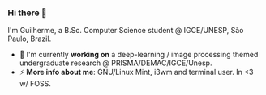 ### Hi there 👋

I'm Guilherme, a B.Sc. Computer Science student @ IGCE/UNESP, São Paulo, Brazil.

- 🔭 I'm currently **working on** a deep-learning / image processing themed undergraduate research @ PRISMA/DEMAC/IGCE/Unesp.
- ⚡ **More info about me**: GNU/Linux Mint, i3wm and terminal user. In <3 w/ FOSS.


<!--
**ghjardim/ghjardim** is a ✨ _special_ ✨ repository because its `README.md` (this file) appears on your GitHub profile.

Here are some ideas to get you started:

- 🔭 I’m currently working on ...
- 🌱 I’m currently learning ...
- 👯 I’m looking to collaborate on ...
- 🤔 I’m looking for help with ...
- 💬 Ask me about ...
- 📫 How to reach me: ...
- 😄 Pronouns: ...
- ⚡ Fun fact: ...
-->

